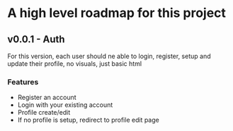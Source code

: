 # A high level roadmap for this project

## v0.0.1 - Auth

For this version, each user should ne able to login, register, setup and update their profile, no visuals, just basic html

### Features

- Register an account
- Login with your existing account
- Profile create/edit
- If no profile is setup, redirect to profile edit page
